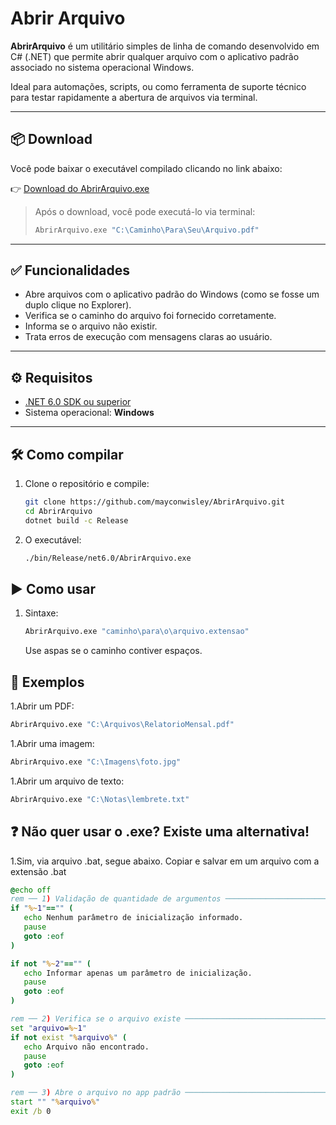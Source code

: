 # Abrir Arquivo

**AbrirArquivo** é um utilitário simples de linha de comando desenvolvido em C# (.NET) que permite abrir qualquer arquivo com o aplicativo padrão associado no sistema operacional Windows.

Ideal para automações, scripts, ou como ferramenta de suporte técnico para testar rapidamente a abertura de arquivos via terminal.

---

## 📦 Download

Você pode baixar o executável compilado clicando no link abaixo:

👉 [Download do AbrirArquivo.exe](https://github.com/mayconwisley/AbrirArquivo/raw/refs/heads/master/Download/AbrirArquivo.exe)

> Após o download, você pode executá-lo via terminal:
>
> ```bash
> AbrirArquivo.exe "C:\Caminho\Para\Seu\Arquivo.pdf"
> ```

---
## ✅ Funcionalidades

- Abre arquivos com o aplicativo padrão do Windows (como se fosse um duplo clique no Explorer).
- Verifica se o caminho do arquivo foi fornecido corretamente.
- Informa se o arquivo não existir.
- Trata erros de execução com mensagens claras ao usuário.

---

## ⚙️ Requisitos

- [.NET 6.0 SDK ou superior](https://dotnet.microsoft.com/download)
- Sistema operacional: **Windows**

---

## 🛠️ Como compilar

1. Clone o repositório e compile:
   ```bash
   git clone https://github.com/mayconwisley/AbrirArquivo.git
   cd AbrirArquivo
   dotnet build -c Release
   ```
2. O executável:
   ```bash
   ./bin/Release/net6.0/AbrirArquivo.exe
   ```

## ▶️ Como usar

1. Sintaxe:
   ```bash
   AbrirArquivo.exe "caminho\para\o\arquivo.extensao"
   ```
   Use aspas se o caminho contiver espaços.

## 📌 Exemplos

1.Abrir um PDF:
   ```bash
   AbrirArquivo.exe "C:\Arquivos\RelatorioMensal.pdf"
   ```
1.Abrir uma imagem:
   ```bash
   AbrirArquivo.exe "C:\Imagens\foto.jpg"
   ```
1.Abrir um arquivo de texto:
   ```bash
   AbrirArquivo.exe "C:\Notas\lembrete.txt"
   ```

## ❓ Não quer usar o .exe? Existe uma alternativa!
1.Sim, via arquivo .bat, segue abaixo. Copiar e salvar em um arquivo com a extensão .bat
   ```bat
   @echo off
   rem ── 1) Validação de quantidade de argumentos ───────────────────────────────
   if "%~1"=="" (
      echo Nenhum parâmetro de inicialização informado.
      pause
      goto :eof
   )

   if not "%~2"=="" (
      echo Informar apenas um parâmetro de inicialização.
      pause
      goto :eof
   )

   rem ── 2) Verifica se o arquivo existe ─────────────────────────────────────────
   set "arquivo=%~1"
   if not exist "%arquivo%" (
      echo Arquivo não encontrado.
      pause
      goto :eof
   )

   rem ── 3) Abre o arquivo no app padrão ─────────────────────────────────────────
   start "" "%arquivo%"
   exit /b 0
```